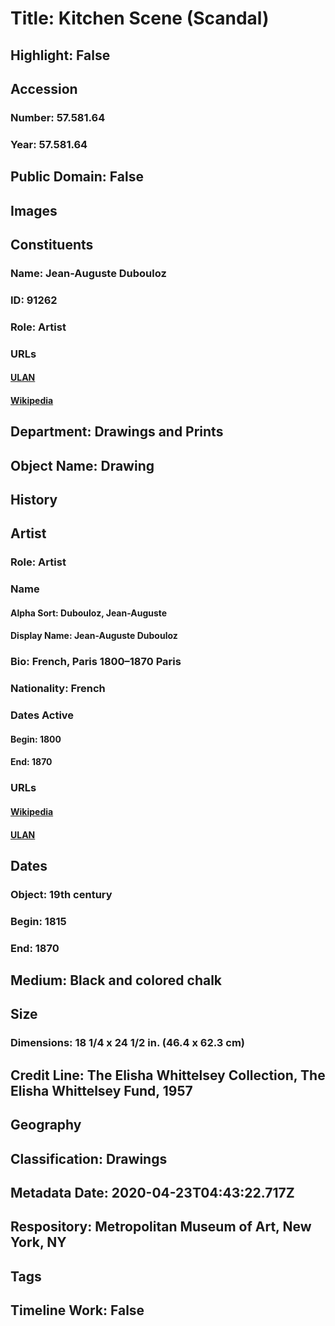 # Title: Kitchen Scene (Scandal)
## Highlight: False
## Accession
### Number: 57.581.64
### Year: 57.581.64
## Public Domain: False
## Images
## Constituents
### Name: Jean-Auguste Dubouloz
### ID: 91262
### Role: Artist
### URLs
#### [ULAN](http://vocab.getty.edu/page/ulan/500191516)
#### [Wikipedia](https://www.wikidata.org/wiki/Q21427184)
## Department: Drawings and Prints
## Object Name: Drawing
## History
## Artist
### Role: Artist
### Name
#### Alpha Sort: Dubouloz, Jean-Auguste
#### Display Name: Jean-Auguste Dubouloz
### Bio: French, Paris 1800–1870 Paris
### Nationality: French
### Dates Active
#### Begin: 1800
#### End: 1870
### URLs
#### [Wikipedia](https://www.wikidata.org/wiki/Q21427184)
#### [ULAN](http://vocab.getty.edu/page/ulan/500191516)
## Dates
### Object: 19th century
### Begin: 1815
### End: 1870
## Medium: Black and colored chalk
## Size
### Dimensions: 18 1/4 x 24 1/2 in. (46.4 x 62.3 cm)
## Credit Line: The Elisha Whittelsey Collection, The Elisha Whittelsey Fund, 1957
## Geography
## Classification: Drawings
## Metadata Date: 2020-04-23T04:43:22.717Z
## Respository: Metropolitan Museum of Art, New York, NY
## Tags
## Timeline Work: False